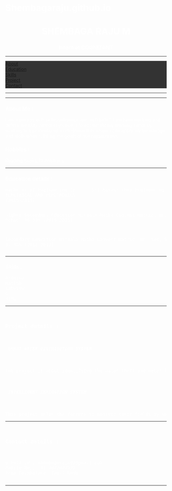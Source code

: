 # Shembagaraju.github.io
<title> GITHUB profile </title>
<style>
ul {
  list-style-type: none;
  margin: 0;
  padding: 0;
  overflow: hidden;
  background-color: #333333;
}

li {
  float: left;
}

li a {
  display: block;
  color: white;
  text-align: center;
  padding: 16px;
  text-decoration: none;
}

li a:hover {
  background-color:black;
}
</style>
<body style="background-image:url('photo.jpg');color:white;">
<h1 style="text-align:center"> SHEMBAGA RAJU M </H1>
<H3 style="text-align:center">Intern at COGNIZANT</h3>
<hr>
<ul>
  <li><a href="#about">About</a></li>
  <li><a href="#education">Education</a></li>
  <li><a href="#skill">Skills</a></li>
  <li><a href="#project">Project</a></li>
  <li><a href="#contact">Contact</a></li>
</ul>
<hr><hr>
<h3 id="about">About Me :</h3>
<p>  I am a person with self-confidence and self-belief. I am hard working and determined.My career objective is to accelerate my learning curve by working in a professional work driven firm where I can apply my knowledge 
and skills while fulfilling the goals of the organization.
<h3>Hobbies : </h3>
<p>Reading books, Numismatist </p>
</p>
<hr>
<h3 id="education">Education details :</h3>
<p><pre>
Bachelor of Engineering in		Sri Ramakrishna Engineering College				77.80%
ELECTRICAL AND ELECTRONICS
(2015-2019)


Higher Secondary Education		Nirmala Matha Convent Matric. Hr. Sec. School			96.33%
(2014-2015)

Secondary Education			Nirmala Matha Convent Matric. Hr. Sec. School			97.40%
(2012-2013)
</pre></p>
<hr>
<h3 id="skill">Skills :</h3>
<p><pre>
Arduino	
Matlab	 	
Labview	
C
HTML
<hr>
<h3 id="project">Project details :</h3>
<h5> SMART WATER DISTRIBUTION SYSTEM</H5>
<p>The project is about identifying the water theft and water leakage in the pipelines of the water distribution network.
</p>
<h5> INTELLIGENT IRRIGATION SYSTEM </h5>
<p>This project helps the farmers to monitor their fields by using IoT where the climatic conditions of the field can be determined and necessary measures can be taken. 
</p><hr>
<h3 id="contact">Contact details :</h3>
<address>
e-mail id : shembagaraju97@gmail.com
Mobile No.: +91-9677447222
From Coimbatore, Tamil Nadu
</address>
<hr>
</body>
